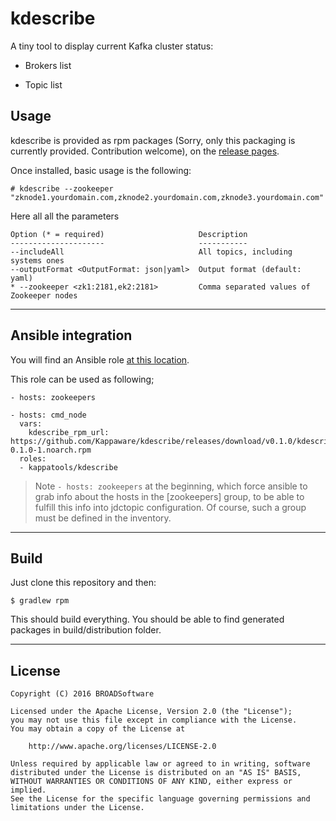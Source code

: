 # kdescribe

A tiny tool to display current Kafka cluster status:

* Brokers list

* Topic list

## Usage

kdescribe is provided as rpm packages (Sorry, only this packaging is currently provided. Contribution welcome), on the [release pages](https://github.com/Kappaware/kdescribe/releases).

Once installed, basic usage is the following:

    # kdescribe --zookeeper "zknode1.yourdomain.com,zknode2.yourdomain.com,zknode3.yourdomain.com"
    
Here all all the parameters

	Option (* = required)                     Description
	---------------------                     -----------
	--includeAll                              All topics, including systems ones
	--outputFormat <OutputFormat: json|yaml>  Output format (default: yaml)
	* --zookeeper <zk1:2181,ek2:2181>         Comma separated values of Zookeeper nodes


***
## Ansible integration

You will find an Ansible role [at this location](http://github.com/BROADSoftware/bsx-roles/tree/master/kappatools/kdescribe).

This role can be used as following;
	
	- hosts: zookeepers
	
	- hosts: cmd_node
	  vars:
        kdescribe_rpm_url: https://github.com/Kappaware/kdescribe/releases/download/v0.1.0/kdescribe-0.1.0-1.noarch.rpm
	  roles:
	  - kappatools/kdescribe
	  
> Note `- hosts: zookeepers` at the beginning, which force ansible to grab info about the hosts in the [zookeepers] group, to be able to fulfill this info into jdctopic configuration. Of course, such a group must be defined in the inventory. 


***
## Build

Just clone this repository and then:

    $ gradlew rpm

This should build everything. You should be able to find generated packages in build/distribution folder.

***
## License

    Copyright (C) 2016 BROADSoftware

	Licensed under the Apache License, Version 2.0 (the "License");
	you may not use this file except in compliance with the License.
	You may obtain a copy of the License at
	
	    http://www.apache.org/licenses/LICENSE-2.0
	
	Unless required by applicable law or agreed to in writing, software
	distributed under the License is distributed on an "AS IS" BASIS,
	WITHOUT WARRANTIES OR CONDITIONS OF ANY KIND, either express or implied.
	See the License for the specific language governing permissions and
	limitations under the License.
